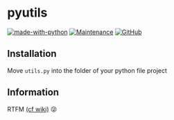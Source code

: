 # pyutils

[![made-with-python](https://img.shields.io/badge/Made%20with-Python%203.10-1f425f.svg?logo=python)](https://www.python.org/)
[![Maintenance](https://img.shields.io/badge/Maintained-yes-green.svg)](https://github.com/captaincook-del/pyutils)
[![GitHub](https://img.shields.io/github/license/captaincook-del/pyutils)](https://github.com/captaincook-del/pyutils/master/LICENSE)

## Installation
Move `utils.py` into the folder of your python file project

## Information
RTFM [(cf wiki)](https://github.com/captaincook-del/pyutils/wiki) 😜
